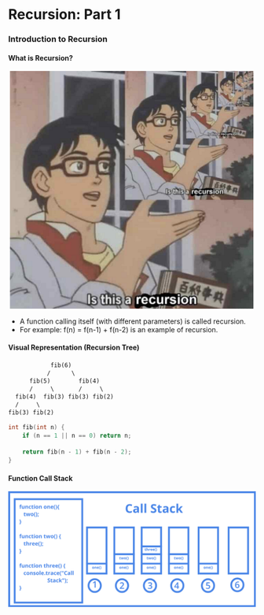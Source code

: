 # Recursion: Part 1

### Introduction to Recursion

#### What is Recursion?
![](images/1_RzsENqKDC_gE42PrCLrspQ.png)
- A function calling itself (with different parameters) is called recursion.
- For example: f(n) = f(n-1) + f(n-2) is an example of recursion.

#### Visual Representation (Recursion Tree)
```
            fib(6)
           /      \
      fib(5)        fib(4)
      /     \       /     \
  fib(4)  fib(3) fib(3) fib(2)
  /     \
fib(3) fib(2)
```

``` cpp
int fib(int n) {
    if (n == 1 || n == 0) return n;
    
    return fib(n - 1) + fib(n - 2);
}
```

#### Function Call Stack
![](images/1_rJ2sh-q1deQGGGVG5gYyIQ.png)